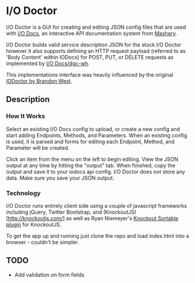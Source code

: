 I/O Doctor
==========

I/O Doctor is a GUI for creating and editing JSON config files that are used with [I/O Docs](https://github.com/mashery/iodocs), an interactive API documentation system from [Mashery](http://www.mashery.com).

I/O Doctor builds valid service description JSON for the stock I/O Doctor however it also supports defining an HTTP request payload (referred to as 'Body Content' within IODocs) for POST, PUT, or DELETE requests as implemented by [I/O Docs/dgc-wh](https://github.com/dgc-wh/iodocs).

This implementations interface was heavily influenced by the original [IODoctor by Brandon West](https://github.com/brandonmwest/iodoctor).

Description
-----------
### How It Works

Select an existing I/O Docs config to upload, or create a new config and start adding Endpoints, Methods, and Parameters. When an existing config is used, it is parsed and forms for editing each Endpoint, Method, and Parameter will be created. 

Click an item from the menu on the left to begin editing. View the JSON output at any time by hitting the "output" tab. When finished, copy the output and save it to your iodocs api config. I/O Doctor does not store any data. Make sure you save your JSON output.

### Technology

I/O Doctor runs entirely client side using a couple of javascript frameworks including jQuery, Twitter Bootstrap, and (KnockoutJS)[http://knockoutjs.com/] as well as Ryan Niemeyer's [Knockout Sortable plugin](https://github.com/rniemeyer/knockout-sortable) for KnockoutJS. 

To get the app up and running just clone the repo and load index.html into a browser - couldn't be simpler.

TODO
----

* Add validation on form fields